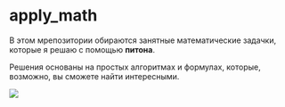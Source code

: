 # apply_math

В этом мрепозитории обираются занятные математические задачки, которые я решаю с помощью __питона__.

Решения основаны на простых алгоритмах и формулах, которые, возможно, вы сможете найти интересными.

![](https://i.pinimg.com/originals/6b/60/51/6b60519e29d51156a71f5ae0fb913694.gif)
